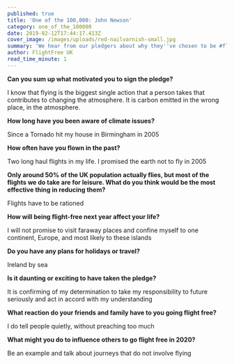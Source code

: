 ```yaml
---
published: true
title: 'One of the 100,000: John Newson'
category: one_of_the_100000
date: 2019-02-12T17:44:17.413Z
cover_image: /images/uploads/red-nailvarnish-small.jpg
summary: 'We hear from our pledgers about why they''ve chosen to be #flightfree in 2020'
author: FlightFree UK
read_time_minute: 1
---
```

**Can you sum up what motivated you to sign the pledge?**  

I know that flying is the biggest single action that a person takes that contributes to changing the atmosphere. It is carbon emitted in the wrong place, in the atmosphere.

**How long have you been aware of climate issues?** 

Since a Tornado hit my house in Birmingham in 2005

**How often have you flown in the past?** 

Two long haul flights in my life. I promised the earth not to fly in 2005

**Only around 50% of the UK population actually flies, but most of the flights we do take are for leisure. What do you think would be the most effective thing in reducing them?** 

Flights have to be rationed

**How will being flight-free next year affect your life?** 

I will not promise to visit faraway places and confine myself to one continent, Europe, and most likely to these islands 

**Do you have any plans for holidays or travel?** 

Ireland by sea

**Is it daunting or exciting to have taken the pledge?** 

It is confirming of my determination to take my responsibility to future seriously and act in accord with my understanding

**What reaction do your friends and family have to you going flight free?**  

I do tell people quietly, without preaching too much

**What might you do to influence others to go flight free in 2020?** 

Be an example and talk about journeys that do not involve flying
